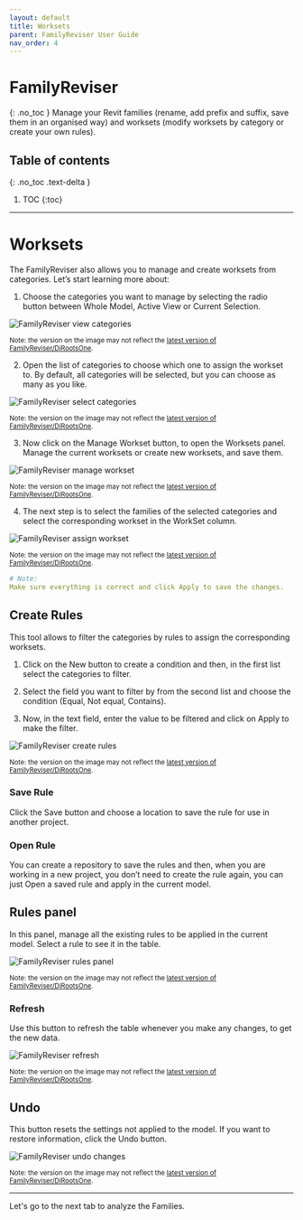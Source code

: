 ```yaml
---
layout: default
title: Worksets
parent: FamilyReviser User Guide
nav_order: 4
---
```


# FamilyReviser
{: .no_toc }
Manage your Revit families (rename, add prefix and suffix, save them in an organised way) and worksets (modify worksets by category or create your own rules).
## Table of contents
{: .no_toc .text-delta }

1. TOC
{:toc}

---

# Worksets

The FamilyReviser also allows you to manage and create worksets from categories. Let’s start learning more about:

1.	Choose the categories you want to manage by selecting the radio button between Whole Model, Active View or Current Selection.

![FamilyReviser view categories](../../../assets\images\FamilyReviser\FR-Ws-SelectCat.gif)

<sub>Note: the version on the image may not reflect the [latest version of FamilyReviser/DiRootsOne](https://diroots.com/revit-plugins/dirootsone/).</sub>

2.	Open the list of categories to choose which one to assign the workset to. By default, all categories will be selected, but you can choose as many as you like.

![FamilyReviser select categories](../../../assets\images\FamilyReviser\FR-Ws-Categories.gif)

<sub>Note: the version on the image may not reflect the [latest version of FamilyReviser/DiRootsOne](https://diroots.com/revit-plugins/dirootsone/).</sub>

3.	Now click on the Manage Workset button, to open the Worksets panel. Manage the current worksets or create new worksets, and save them.

![FamilyReviser manage workset](../../../assets\images\FamilyReviser\FR-Ws-ManageWorkset.gif)

<sub>Note: the version on the image may not reflect the [latest version of FamilyReviser/DiRootsOne](https://diroots.com/revit-plugins/dirootsone/).</sub>

4. The next step is to select the families of the selected categories and select the corresponding workset in the WorkSet column.

![FamilyReviser assign workset](../../../assets\images\FamilyReviser\FR-Ws-AssignWorkset.gif)

<sub>Note: the version on the image may not reflect the [latest version of FamilyReviser/DiRootsOne](https://diroots.com/revit-plugins/dirootsone/).</sub>

```yaml
# Note:
Make sure everything is correct and click Apply to save the changes.
```

## Create Rules

This tool allows to filter the categories by rules to assign the corresponding worksets.

1. Click on the New button to create a condition and then, in the first list select the categories to filter.

2. Select the field you want to filter by from the second list and choose the condition (Equal, Not equal, Contains).

3.	Now, in the text field, enter the value to be filtered and click on Apply to make the filter.

![FamilyReviser create rules](../../../assets\images\FamilyReviser\FR-Ws-Rule.gif)

<sub>Note: the version on the image may not reflect the [latest version of FamilyReviser/DiRootsOne](https://diroots.com/revit-plugins/dirootsone/).</sub>

### Save Rule

Click the Save button and choose a location to save the rule for use in another project.

### Open Rule

You can create a repository to save the rules and then, when you are working in a new project, you don’t need to create the rule again, you can just Open a saved rule and apply in the current model.

## Rules panel

In this panel, manage all the existing rules to be applied in the current model. Select a rule to see it in the table.

![FamilyReviser rules panel](../../../assets\images\FamilyReviser\FR-Ws-ManageRules.gif)

<sub>Note: the version on the image may not reflect the [latest version of FamilyReviser/DiRootsOne](https://diroots.com/revit-plugins/dirootsone/).</sub>

### Refresh

Use this button to refresh the table whenever you make any changes, to get the new data.

![FamilyReviser refresh](../../../assets\images\FamilyReviser\FR-Ws-Refresh.png)

<sub>Note: the version on the image may not reflect the [latest version of FamilyReviser/DiRootsOne](https://diroots.com/revit-plugins/dirootsone/).</sub>

## Undo

This button resets the settings not applied to the model. If you want to restore information, click the Undo button.

![FamilyReviser undo changes](../../../assets\images\FamilyReviser\FR-Ws-Undo.gif)

<sub>Note: the version on the image may not reflect the [latest version of FamilyReviser/DiRootsOne](https://diroots.com/revit-plugins/dirootsone/).</sub>

---

Let's go to the next tab to analyze the Families.